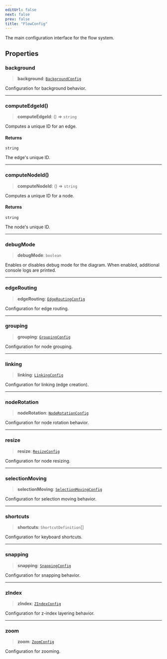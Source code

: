 ```yaml
---
editUrl: false
next: false
prev: false
title: "FlowConfig"
---
```


The main configuration interface for the flow system.

## Properties

### background

> **background**: [`BackgroundConfig`](/docs/api/types/backgroundconfig/)

Configuration for background behavior.

***

### computeEdgeId()

> **computeEdgeId**: () => `string`

Computes a unique ID for an edge.

#### Returns

`string`

The edge's unique ID.

***

### computeNodeId()

> **computeNodeId**: () => `string`

Computes a unique ID for a node.

#### Returns

`string`

The node's unique ID.

***

### debugMode

> **debugMode**: `boolean`

Enables or disables debug mode for the diagram.
When enabled, additional console logs are printed.

***

### edgeRouting

> **edgeRouting**: [`EdgeRoutingConfig`](/docs/api/types/edgeroutingconfig/)

Configuration for edge routing.

***

### grouping

> **grouping**: [`GroupingConfig`](/docs/api/types/groupingconfig/)

Configuration for node grouping.

***

### linking

> **linking**: [`LinkingConfig`](/docs/api/types/linkingconfig/)

Configuration for linking (edge creation).

***

### nodeRotation

> **nodeRotation**: [`NodeRotationConfig`](/docs/api/types/noderotationconfig/)

Configuration for node rotation behavior.

***

### resize

> **resize**: [`ResizeConfig`](/docs/api/types/resizeconfig/)

Configuration for node resizing.

***

### selectionMoving

> **selectionMoving**: [`SelectionMovingConfig`](/docs/api/types/selectionmovingconfig/)

Configuration for selection moving behavior.

***

### shortcuts

> **shortcuts**: `ShortcutDefinition`[]

Configuration for keyboard shortcuts.

***

### snapping

> **snapping**: [`SnappingConfig`](/docs/api/types/snappingconfig/)

Configuration for snapping behavior.

***

### zIndex

> **zIndex**: [`ZIndexConfig`](/docs/api/types/zindexconfig/)

Configuration for z-index layering behavior.

***

### zoom

> **zoom**: [`ZoomConfig`](/docs/api/types/zoomconfig/)

Configuration for zooming.
